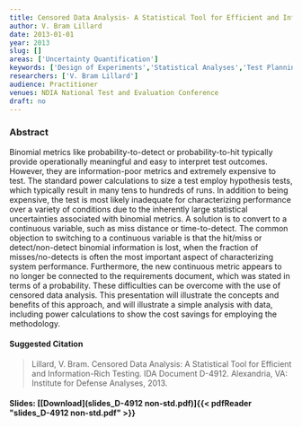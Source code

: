 ```yaml
---
title: Censored Data Analysis- A Statistical Tool for Efficient and Information-Rich Testing
author: V. Bram Lillard
date: 2013-01-01
year: 2013
slug: []
areas: ['Uncertainty Quantification']
keywords: ['Design of Experiments','Statistical Analyses','Test Planning','Censored Data','Binomial']
researchers: ['V. Bram Lillard']
audience: Practitioner
venues: NDIA National Test and Evaluation Conference
draft: no
---
```




### Abstract
Binomial metrics like probability-to-detect or probability-to-hit typically provide operationally meaningful and easy to interpret test outcomes.  However, they are information-poor metrics and extremely expensive to test.  The standard power calculations to size a test employ hypothesis tests, which typically result in many tens to hundreds of runs. In addition to being expensive, the test is most likely inadequate for characterizing performance over a variety of conditions due to the inherently large statistical uncertainties associated with binomial metrics.  A solution is to convert to a continuous variable, such as miss distance or time-to-detect.  The common objection to switching to a continuous variable is that the hit/miss or detect/non-detect binomial information is lost, when the fraction of misses/no-detects is often the most important aspect of characterizing system performance.  Furthermore, the new continuous metric appears to no longer be connected to the requirements document, which was stated in terms of a probability. These difficulties can be overcome with the use of censored data analysis.  This presentation will illustrate the concepts and benefits of this approach, and will illustrate a simple analysis with data, including power calculations to show the cost savings for employing the methodology.

#### Suggested Citation
> Lillard, V. Bram. Censored Data Analysis: A Statistical Tool for Efficient and Information-Rich Testing. IDA Document D-4912. Alexandria, VA: Institute for Defense Analyses, 2013.

#### Slides: [[Download](slides_D-4912 non-std.pdf)]{{< pdfReader "slides_D-4912 non-std.pdf" >}}




